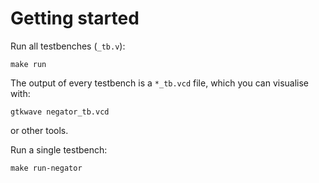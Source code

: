 # Getting started

Run all testbenches (`_tb.v`):

    make run

The output of every testbench is a `*_tb.vcd` file, which you can visualise with:

    gtkwave negator_tb.vcd

or other tools.

Run a single testbench:

    make run-negator
